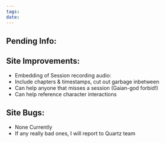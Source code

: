 ```yaml
---
tags: 
date:
---
```


## Pending Info:

## Site Improvements:
- Embedding of Session recording audio:
- Include chapters & timestamps, cut out garbage inbetween
- Can help anyone that misses a session (Gaian-god forbid!)
- Can help reference character interactions
## Site Bugs:
- None Currently
- If any really bad ones, I will report to Quartz team